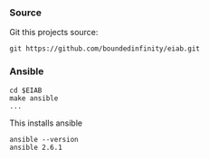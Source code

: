 ### Source 

Git this projects source:

```
git https://github.com/boundedinfinity/eiab.git
```

### Ansible

```
cd $EIAB
make ansible
...
```

This installs ansible

```
ansible --version
ansible 2.6.1
```

